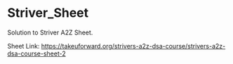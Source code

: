 # Striver_Sheet
Solution to Striver A2Z Sheet.

Sheet Link: https://takeuforward.org/strivers-a2z-dsa-course/strivers-a2z-dsa-course-sheet-2

